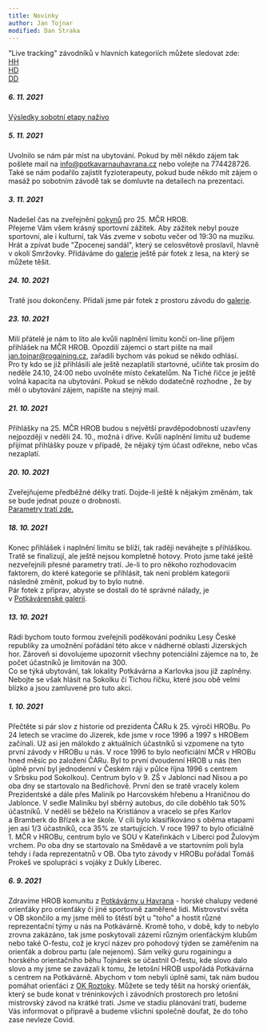 ```yaml
---
title: Novinky
author: Jan Tojnar
modified: Dan Straka
--- 
```

"Live tracking" závodníků v hlavních kategoriích můžete sledovat zde:<br>
[HH](https://nam06.safelinks.protection.outlook.com/?url=https%3A%2F%2Fcs.follow.me.cz%2Ftracking%2FHH%2F&amp;data=04%7C01%7Cdstraka%40microsoft.com%7Cd248327e91774c7dc39f08d9a10926c9%7C72f988bf86f141af91ab2d7cd011db47%7C1%7C0%7C637717882978720966%7CUnknown%7CTWFpbGZsb3d8eyJWIjoiMC4wLjAwMDAiLCJQIjoiV2luMzIiLCJBTiI6Ik1haWwiLCJXVCI6Mn0%3D%7C1000&amp;sdata=48v7i7kLwYDfwLCMl6lusOtgzRjuZohMjg4BeSQIbps%3D&amp;reserved=0)<br>
[HD](https://nam06.safelinks.protection.outlook.com/?url=https%3A%2F%2Fcs.follow.me.cz%2Ftracking%2FHD%2F&amp;data=04%7C01%7Cdstraka%40microsoft.com%7Cd248327e91774c7dc39f08d9a10926c9%7C72f988bf86f141af91ab2d7cd011db47%7C1%7C0%7C637717882978720966%7CUnknown%7CTWFpbGZsb3d8eyJWIjoiMC4wLjAwMDAiLCJQIjoiV2luMzIiLCJBTiI6Ik1haWwiLCJXVCI6Mn0%3D%7C1000&amp;sdata=bcBhyTFXiMGd2VSVK%2F8jQx6mAXwL03aim%2BLB%2FRGUKxE%3D&amp;reserved=0)<br>
[DD](https://nam06.safelinks.protection.outlook.com/?url=https%3A%2F%2Fcs.follow.me.cz%2Ftracking%2FDD%2F&amp;data=04%7C01%7Cdstraka%40microsoft.com%7Cd248327e91774c7dc39f08d9a10926c9%7C72f988bf86f141af91ab2d7cd011db47%7C1%7C0%7C637717882978720966%7CUnknown%7CTWFpbGZsb3d8eyJWIjoiMC4wLjAwMDAiLCJQIjoiV2luMzIiLCJBTiI6Ik1haWwiLCJXVCI6Mn0%3D%7C1000&amp;sdata=Jq93niAnKgkWw26CPg5osxQ9u%2BYkthPQIVM7ZotmYSQ%3D&amp;reserved=0)<br>

##### 6. 11. 2021
[Výsledky sobotní etapy naživo](https://liveresultat.orientering.se/followfull.php?lang=cz&comp=21036)

##### 5. 11. 2021
Uvolnilo se nám pár míst na ubytování. Pokud by měl někdo zájem tak pošlete mail na info@potkavarnauhavrana.cz nebo volejte na 774428726.
Také se nám podařilo zajistit fyzioterapeuty, pokud bude někdo mít zájem o masáž po sobotním závodě tak se domluvte na detailech na prezentaci.

##### 3. 11. 2021
Nadešel čas na zveřejnění <a href="/files/pokyny-final.pdf" target="_blank">pokynů</a> pro 25.&nbsp;MČR HROB.<br>
Přejeme Vám všem krásný sportovní zážitek. Aby zážitek nebyl pouze sportovní, ale i&nbsp;kulturní, tak Vás zveme v&nbsp;sobotu večer od 19:30 na&nbsp;muziku. Hrát a&nbsp;zpívat bude "Zpocenej sandál", který se celosvětově proslavil, hlavně v okolí Smržovky. Přidáváme do [galerie](https://www.potkavarnauhavrana.cz/fotogalerie/) ještě pár fotek z lesa, na který se můžete těšit. 

##### 24. 10. 2021
Tratě jsou dokončeny. Přidali jsme pár fotek z prostoru závodu do [galerie](https://www.potkavarnauhavrana.cz/fotogalerie/).

##### 23. 10. 2021
Milí přátelé je nám to líto ale kvůli naplnění limitu končí on-line příjem přihlášek na MČR HROB. Opozdilí zájemci o&nbsp;start pište na mail jan.tojnar@rogaining.cz, zařadili bychom vás pokud se někdo odhlásí.<br>
Pro ty kdo se již přihlásili ale ještě nezaplatili startovné, učiňte tak prosím do neděle 24.10, 24:00 nebo uvolněte místo čekatelům. 
Na Tiché řičce je ještě volná kapacita na ubytování. Pokud se někdo dodatečně rozhodne , že by měl o ubytování zájem, napište na stejný mail.   

##### 21. 10. 2021
Přihlášky na 25. MČR HROB budou s největší pravděpodobností uzavřeny nejpozději v&nbsp;neděli 24.&nbsp;10., možná i&nbsp;dřive. Kvůli naplnění limitu už budeme přijímat přihlášky pouze v případě, že nějaký tým účast odřekne, nebo včas nezaplatí.

##### 20. 10. 2021
Zveřejňujeme předběžné délky tratí. Dojde-li ještě k nějakým změnám, tak se bude jednat pouze o drobnosti.<br>
<a href="/files/Delky_Trati_HROB_2021.pdf" target="_blank">Parametry tratí zde.</a>

##### 18. 10. 2021
Konec přihlášek i&nbsp;naplnění limitu se blíží, tak raději neváhejte s&nbsp;přihláškou. Tratě se finalizují, ale ještě nejsou kompletně hotovy. Proto jsme také ještě nezveřejnili přesné parametry tratí. Je-li to pro někoho rozhodovacím faktorem, do které kategorie se přihlásit, tak není problém kategorii následně změnit, pokud by to bylo nutné. <br>
Pár fotek z&nbsp;příprav, abyste se dostali do té správné nálady, je v&nbsp;[Potkávárenské galerii](https://www.potkavarnauhavrana.cz/fotogalerie/).

##### 13. 10. 2021
Rádi bychom touto formou zveřejnili poděkování podniku Lesy České republiky za umožnění pořádání této akce v&nbsp;nádherné oblasti Jizerských hor. Zároveň si dovolujeme upozornit všechny potenciální zájemce na to, že počet účastníků je limitován na&nbsp;300.<br>
Co se týká ubytování, tak lokality Potkávárna a&nbsp;Karlovka jsou již zaplněny. Nebojte se však hlásit na Sokolku či Tichou říčku, které jsou obě velmi blízko a&nbsp;jsou zamluvené pro tuto akci.  

##### 1. 10. 2021
Přečtěte si pár slov z historie od prezidenta ČARu k 25.&nbsp;výročí HROBu.
Po 24 letech se vracíme do Jizerek, kde jsme v&nbsp;roce 1996 a&nbsp;1997 s&nbsp;HROBem začínali.
Už asi jen málokdo z&nbsp;aktuálních účastníků si vzpomene na tyto první závody v&nbsp;HROBu u&nbsp;nás.
V roce 1996 to bylo neoficiální MČR v&nbsp;HROBu hned měsíc po založení ČARu. Byl to první dvoudenní HROB u&nbsp;nás (ten úplně první byl jednodenní v Českém ráji v&nbsp;půlce října 1996 s&nbsp;centrem v&nbsp;Srbsku pod Sokolkou).
Centrum bylo v 9.&nbsp;ZŠ v&nbsp;Jablonci nad Nisou a&nbsp;po oba dny se startovalo na Bedřichově. První den se tratě vracely kolem Prezidentské a dále přes Maliník po Harcovském hřebenu a&nbsp;Hraničnou do Jablonce. V sedle Maliníku byl sběrný autobus, do cíle doběhlo tak 50% účastníků. V neděli se běželo na Kristiánov a&nbsp;vracelo se přes Karlov a&nbsp;Bramberk do Břízek a&nbsp;ke škole. V cíli bylo klasifikováno s&nbsp;oběma etapami jen asi 1/3 účastníků, cca 35% ze startujících.
V roce 1997 to bylo oficiálně 1.&nbsp;MČR v&nbsp;HROBu, centrum bylo ve SOU v&nbsp;Kateřinkách v&nbsp;Liberci pod Žulovým vrchem. Po oba dny se startovalo na Smědavě a&nbsp;ve startovním poli byla tehdy i&nbsp;řada reprezentatnů v&nbsp;OB. Oba tyto závody v HROBu pořádal Tomáš Prokeš ve spolupráci s&nbsp;vojáky z&nbsp;Dukly Liberec.


##### 6. 9. 2021
Zdravíme HROB komunitu z&nbsp;[Potkávárny u Havrana](https://www.potkavarnauhavrana.cz/) - horské chalupy vedené orienťáky pro orienťáky či jiné sportovně zaměřené lidi. Mistrovství světa v&nbsp;OB skončilo a my jsme měli to štěstí být u&nbsp;"toho" a&nbsp;hostit různé reprezentační týmy u&nbsp;nás na&nbsp;Potkávárně. Kromě toho, v&nbsp;době, kdy to nebylo zrovna zakázáno, tak jsme poskytovali zázemí různým orienťáckým klubům nebo také O-festu, což je krycí název pro pohodový týden se zaměřením na orienťák a dobrou partu (ale nejenom).
Sám velký guru rogainingu a horského orientačního běhu Tojnárek se účastnil O-festu, kde slovo dalo slovo a my jsme se zavázali k&nbsp;tomu, že letošní HROB uspořádá Potkávárna s&nbsp;centrem na Potkávárně. Abychom v&nbsp;tom nebyli úplně sami, tak nám budou pomáhat orienťáci z&nbsp;[OK Roztoky](http://roz.ini.cz/).
Můžete se tedy těšit na horský orienťák, který se bude konat v&nbsp;tréninkových i&nbsp;závodních prostorech pro letošní mistrovský závod na krátké trati.
Jsme ve stadiu plánování tratí, budeme Vás informovat o přípravě a budeme všichni společně doufat, že do toho zase nevleze Covid.

